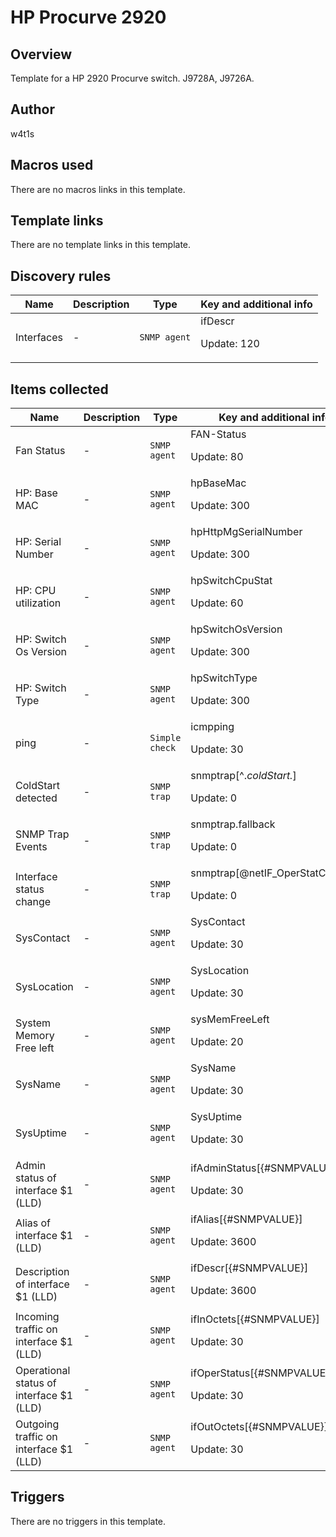 # HP Procurve 2920

## Overview

Template for a HP 2920 Procurve switch. J9728A, J9726A.

## Author

w4t1s

## Macros used

There are no macros links in this template.

## Template links

There are no template links in this template.

## Discovery rules

|Name|Description|Type|Key and additional info|
|----|-----------|----|----|
|Interfaces|<p>-</p>|`SNMP agent`|ifDescr<p>Update: 120</p>|
## Items collected

|Name|Description|Type|Key and additional info|
|----|-----------|----|----|
|Fan Status|<p>-</p>|`SNMP agent`|FAN-Status<p>Update: 80</p>|
|HP: Base MAC|<p>-</p>|`SNMP agent`|hpBaseMac<p>Update: 300</p>|
|HP: Serial Number|<p>-</p>|`SNMP agent`|hpHttpMgSerialNumber<p>Update: 300</p>|
|HP: CPU utilization|<p>-</p>|`SNMP agent`|hpSwitchCpuStat<p>Update: 60</p>|
|HP: Switch Os Version|<p>-</p>|`SNMP agent`|hpSwitchOsVersion<p>Update: 300</p>|
|HP: Switch Type|<p>-</p>|`SNMP agent`|hpSwitchType<p>Update: 300</p>|
|ping|<p>-</p>|`Simple check`|icmpping<p>Update: 30</p>|
|ColdStart detected|<p>-</p>|`SNMP trap`|snmptrap[^.*coldStart.*]<p>Update: 0</p>|
|SNMP Trap Events|<p>-</p>|`SNMP trap`|snmptrap.fallback<p>Update: 0</p>|
|Interface status change|<p>-</p>|`SNMP trap`|snmptrap[@netIF_OperStatChange]<p>Update: 0</p>|
|SysContact|<p>-</p>|`SNMP agent`|SysContact<p>Update: 30</p>|
|SysLocation|<p>-</p>|`SNMP agent`|SysLocation<p>Update: 30</p>|
|System Memory Free left|<p>-</p>|`SNMP agent`|sysMemFreeLeft<p>Update: 20</p>|
|SysName|<p>-</p>|`SNMP agent`|SysName<p>Update: 30</p>|
|SysUptime|<p>-</p>|`SNMP agent`|SysUptime<p>Update: 30</p>|
|Admin status of interface $1 (LLD)|<p>-</p>|`SNMP agent`|ifAdminStatus[{#SNMPVALUE}]<p>Update: 30</p>|
|Alias of interface $1 (LLD)|<p>-</p>|`SNMP agent`|ifAlias[{#SNMPVALUE}]<p>Update: 3600</p>|
|Description of interface $1 (LLD)|<p>-</p>|`SNMP agent`|ifDescr[{#SNMPVALUE}]<p>Update: 3600</p>|
|Incoming traffic on interface $1 (LLD)|<p>-</p>|`SNMP agent`|ifInOctets[{#SNMPVALUE}]<p>Update: 30</p>|
|Operational status of interface $1 (LLD)|<p>-</p>|`SNMP agent`|ifOperStatus[{#SNMPVALUE}]<p>Update: 30</p>|
|Outgoing traffic on interface $1 (LLD)|<p>-</p>|`SNMP agent`|ifOutOctets[{#SNMPVALUE}]<p>Update: 30</p>|
## Triggers

There are no triggers in this template.

